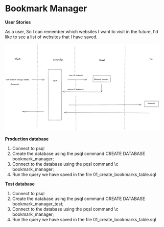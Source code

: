 # Bookmark Manager

**User Stories**

As a user,
So I can remember which websites I want to visit in the future,
I'd like to see a list of websites that I have saved.

![Landing page](./docs/domain_model_bookmark.png?raw=true "Domain Model")

**Production database**

1. Connect to psql
2. Create the database using the psql command CREATE DATABASE bookmark_manager;
3. Connect to the database using the pqsl command \c bookmark_manager;
4. Run the query we have saved in the file 01_create_bookmarks_table.sql

**Test database**

1. Connect to psql
2. Create the database using the psql command CREATE DATABASE bookmark_manager_test;
3. Connect to the database using the pqsl command \c bookmark_manager;
4. Run the query we have saved in the file 01_create_bookmarks_table.sql